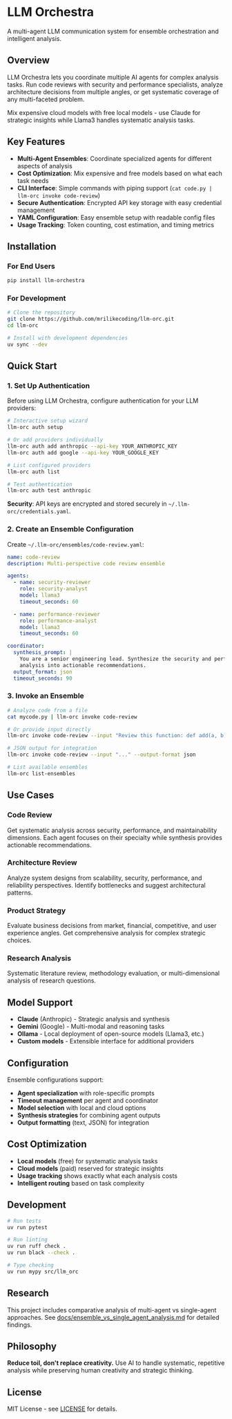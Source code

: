 # LLM Orchestra

A multi-agent LLM communication system for ensemble orchestration and intelligent analysis.

## Overview

LLM Orchestra lets you coordinate multiple AI agents for complex analysis tasks. Run code reviews with security and performance specialists, analyze architecture decisions from multiple angles, or get systematic coverage of any multi-faceted problem.

Mix expensive cloud models with free local models - use Claude for strategic insights while Llama3 handles systematic analysis tasks.

## Key Features

- **Multi-Agent Ensembles**: Coordinate specialized agents for different aspects of analysis
- **Cost Optimization**: Mix expensive and free models based on what each task needs
- **CLI Interface**: Simple commands with piping support (`cat code.py | llm-orc invoke code-review`)
- **Secure Authentication**: Encrypted API key storage with easy credential management
- **YAML Configuration**: Easy ensemble setup with readable config files
- **Usage Tracking**: Token counting, cost estimation, and timing metrics

## Installation

### For End Users
```bash
pip install llm-orchestra
```

### For Development
```bash
# Clone the repository
git clone https://github.com/mrilikecoding/llm-orc.git
cd llm-orc

# Install with development dependencies
uv sync --dev
```

## Quick Start

### 1. Set Up Authentication

Before using LLM Orchestra, configure authentication for your LLM providers:

```bash
# Interactive setup wizard
llm-orc auth setup

# Or add providers individually
llm-orc auth add anthropic --api-key YOUR_ANTHROPIC_KEY
llm-orc auth add google --api-key YOUR_GOOGLE_KEY

# List configured providers
llm-orc auth list

# Test authentication
llm-orc auth test anthropic
```

**Security**: API keys are encrypted and stored securely in `~/.llm-orc/credentials.yaml`.

### 2. Create an Ensemble Configuration

Create `~/.llm-orc/ensembles/code-review.yaml`:

```yaml
name: code-review
description: Multi-perspective code review ensemble

agents:
  - name: security-reviewer
    role: security-analyst
    model: llama3
    timeout_seconds: 60

  - name: performance-reviewer
    role: performance-analyst  
    model: llama3
    timeout_seconds: 60

coordinator:
  synthesis_prompt: |
    You are a senior engineering lead. Synthesize the security and performance 
    analysis into actionable recommendations.
  output_format: json
  timeout_seconds: 90
```

### 3. Invoke an Ensemble

```bash
# Analyze code from a file
cat mycode.py | llm-orc invoke code-review

# Or provide input directly
llm-orc invoke code-review --input "Review this function: def add(a, b): return a + b"

# JSON output for integration
llm-orc invoke code-review --input "..." --output-format json

# List available ensembles
llm-orc list-ensembles
```

## Use Cases

### Code Review
Get systematic analysis across security, performance, and maintainability dimensions. Each agent focuses on their specialty while synthesis provides actionable recommendations.

### Architecture Review  
Analyze system designs from scalability, security, performance, and reliability perspectives. Identify bottlenecks and suggest architectural patterns.

### Product Strategy
Evaluate business decisions from market, financial, competitive, and user experience angles. Get comprehensive analysis for complex strategic choices.

### Research Analysis
Systematic literature review, methodology evaluation, or multi-dimensional analysis of research questions.

## Model Support

- **Claude** (Anthropic) - Strategic analysis and synthesis
- **Gemini** (Google) - Multi-modal and reasoning tasks  
- **Ollama** - Local deployment of open-source models (Llama3, etc.)
- **Custom models** - Extensible interface for additional providers

## Configuration

Ensemble configurations support:

- **Agent specialization** with role-specific prompts
- **Timeout management** per agent and coordinator
- **Model selection** with local and cloud options
- **Synthesis strategies** for combining agent outputs
- **Output formatting** (text, JSON) for integration

## Cost Optimization

- **Local models** (free) for systematic analysis tasks
- **Cloud models** (paid) reserved for strategic insights
- **Usage tracking** shows exactly what each analysis costs
- **Intelligent routing** based on task complexity

## Development

```bash
# Run tests
uv run pytest

# Run linting
uv run ruff check .
uv run black --check .

# Type checking
uv run mypy src/llm_orc
```

## Research

This project includes comparative analysis of multi-agent vs single-agent approaches. See [docs/ensemble_vs_single_agent_analysis.md](docs/ensemble_vs_single_agent_analysis.md) for detailed findings.

## Philosophy

**Reduce toil, don't replace creativity.** Use AI to handle systematic, repetitive analysis while preserving human creativity and strategic thinking.

## License

MIT License - see [LICENSE](LICENSE) for details.
